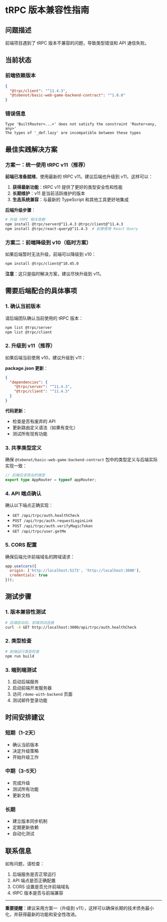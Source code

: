 # tRPC 版本兼容性指南

## 问题描述

前端项目遇到了 tRPC 版本不兼容的问题，导致类型错误和 API 通信失败。

## 当前状态

### 前端依赖版本
```json
{
  "@trpc/client": "^11.4.3",
  "@tobenot/basic-web-game-backend-contract": "^1.0.0"
}
```

### 错误信息
```
Type 'BuiltRouter<...>' does not satisfy the constraint 'Router<any, any>'
The types of '_def.lazy' are incompatible between these types
```

## 最佳实践解决方案

### 方案一：统一使用 tRPC v11（推荐）

**前端已准备就绪**，使用最新的 tRPC v11。建议后端也升级到 v11，这样可以：

1. **获得最新功能**：tRPC v11 提供了更好的类型安全性和性能
2. **长期维护**：v11 是当前活跃维护的版本
3. **生态系统兼容**：与最新的 TypeScript 和其他工具更好地集成

**后端升级步骤**：
```bash
# 升级 tRPC 相关依赖
npm install @trpc/server@^11.4.3 @trpc/client@^11.4.3
npm install @trpc/react-query@^11.4.3  # 如果使用 React Query
```

### 方案二：前端降级到 v10（临时方案）

如果后端暂时无法升级，前端可以降级到 v10：

```bash
npm install @trpc/client@^10.45.0
```

**注意**：这只是临时解决方案，建议尽快升级到 v11。

## 需要后端配合的具体事项

### 1. 确认当前版本
请后端团队确认当前使用的 tRPC 版本：
```bash
npm list @trpc/server
npm list @trpc/client
```

### 2. 升级到 v11（推荐）
如果后端当前使用 v10，建议升级到 v11：

**package.json 更新**：
```json
{
  "dependencies": {
    "@trpc/server": "^11.4.3",
    "@trpc/client": "^11.4.3"
  }
}
```

**代码更新**：
- 检查是否有废弃的 API
- 更新路由定义语法（如果有变化）
- 测试所有现有功能

### 3. 共享类型定义
确保 `@tobenot/basic-web-game-backend-contract` 包中的类型定义与后端实际实现一致：

```typescript
// 后端应该导出的类型
export type AppRouter = typeof appRouter;
```

### 4. API 端点确认
确认以下端点正确实现：
- `GET /api/trpc/auth.healthCheck`
- `POST /api/trpc/auth.requestLoginLink`
- `POST /api/trpc/auth.verifyMagicToken`
- `GET /api/trpc/user.getMe`

### 5. CORS 配置
确保后端允许前端域名的跨域请求：
```javascript
app.use(cors({
  origin: ['http://localhost:5173', 'http://localhost:3000'],
  credentials: true
}));
```

## 测试步骤

### 1. 版本兼容性测试
```bash
# 后端启动后，前端测试连接
curl -X GET http://localhost:3000/api/trpc/auth.healthCheck
```

### 2. 类型检查
```bash
# 前端运行类型检查
npm run build
```

### 3. 端到端测试
1. 启动后端服务
2. 启动前端开发服务器
3. 访问 `/demo-with-backend` 页面
4. 测试邮件登录功能

## 时间安排建议

### 短期（1-2天）
- 确认当前版本
- 决定升级策略
- 开始升级工作

### 中期（3-5天）
- 完成升级
- 测试所有功能
- 更新文档

### 长期
- 建立版本同步机制
- 定期更新依赖
- 自动化测试

## 联系信息

如有问题，请检查：
1. 后端服务是否正常运行
2. API 端点是否正确配置
3. CORS 设置是否允许前端域名
4. tRPC 版本是否与前端兼容

---

**重要提醒**：建议采用方案一（升级到 v11），这样可以确保长期的技术债务最小化，并获得最新的功能和安全性改进。 